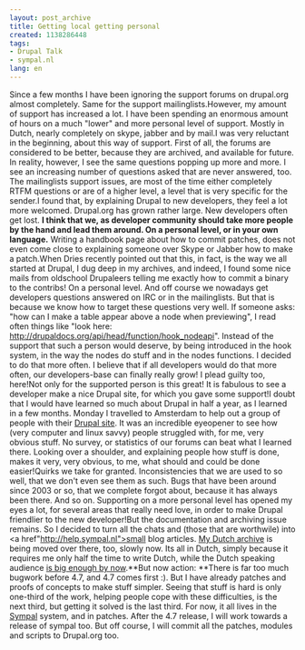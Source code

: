 ```yaml
---
layout: post_archive
title: Getting local getting personal
created: 1138286448
tags:
- Drupal Talk
- sympal.nl
lang: en
---
```

Since a few months I have been ignoring the support forums on drupal.org almost completely. Same for the support mailinglists.However, my amount of support has increased a lot. I have been spending an enormous amount of hours on a much "lower" and more personal level of support. Mostly in Dutch, nearly completely on skype, jabber and by mail.I was very reluctant in the beginning, about this way of support. First of all, the forums are considered to be better, because they are archived, and available for future. In reality, however, I see the same questions popping up more and more. I see an increasing number of questions asked that are never answered, too. The mailinglists support issues, are most of the time either completely RTFM questions or are of a higher level, a level that is very specific for the sender.I found that, by explaining Drupal to new developers, they feel a lot more welcomed. Drupal.org has grown rather large. New developers often get lost. **I think that we, as developer community should take more people by the hand and lead them around. On a personal level, or in your own language.** Writing a handbook page about how to commit patches, does not even come close to explaining someone over Skype or Jabber how to make a patch.When Dries recently pointed out that this, in fact, is the way we all started at Drupal, I dug deep in my archives, and indeed, I found some nice mails from oldschool Drupaleers telling me exactly how to commit a binary to the contribs! On a personal level. And off course we nowadays get developers questions answered on IRC or in the mailinglists. But that is because we know how to target these questions very well. If someone asks: "how can I make a table appear above a node when previewing", I read often things like "look here: http://drupaldocs.org/api/head/function/hook_nodeapi". Instead of the support that such a person would deserve, by being introduced in the hook system, in the way the nodes do stuff and in the nodes functions. I decided to do that more often. I believe that if all developers would do that more often, our developers-base can finally really grow! I plead guilty too, here!Not only for the supported person is this great! It is fabulous to see a developer make a nice Drupal site, for which you gave some support!I doubt that I would have learned so much about Drupal in half a year,  as I learned in a few months. Monday I travelled to Amsterdam to help out a group of people with their [Drupal site](http://eclectictechcarnival.org/drupal/). It was an incredible eyeopener to see how (very computer and linux savvy) people struggled with, for me, very obvious stuff. No survey, or statistics of our forums can beat what I learned there. Looking over a shoulder, and explaining people how stuff is done, makes it very, very obvious, to me, what should and could be done easier!Quirks we take for granted. Inconsistencies that we are used to so well, that we don't even see them as such. Bugs  that have been around since 2003 or so, that we complete forgot about, because it has always been there. And so on. Supporting on a more personal level has opened my eyes a lot, for several areas that really need love, in order to make Drupal friendlier to the new developer!But the documentation and archiving issue remains. So I decided to turn all the chats and (those that are worthwile) into <a href"http://help.sympal.nl">small blog articles. [My Dutch archive](http://www.webschuur.com/blog/drupal_blog) is being moved over there, too, slowly now. Its all in Dutch, simply because it requires me only half the time to write Dutch, while the Dutch speaking audience [is big enough by now](http://drupal.be/node/51).**But now action: **There is far too much bugwork before 4.7, and 4.7 comes first :). But I have already patches and proofs of concepts to make stuff simpler. Seeing that stuff is hard is only one-third of the work, helping people cope with these difficulties, is the next third, but getting it solved is the last third. For now, it all lives in the [Sympal](http://sympal.nl "We make Drupal simple for you") system, and in patches. After the 4.7 release, I will work towards a release of sympal too. But off course, I will commit all the patches, modules and scripts to Drupal.org too.
